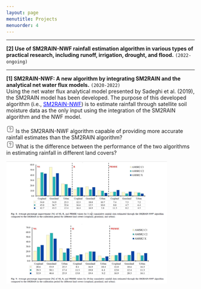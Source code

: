 ```yaml
---
layout: page
menutitle: Projects
menuorder: 4
---
```


_________________________________________________________________________________________________________________________________________________________________________

__[2] Use of SM2RAIN-NWF rainfall estimation algorithm in various types of practical research, including runoff, irrigation, drought, and flood.__ `(2022-ongoing)`
<br/> 

_________________________________________________________________________________________________________________________________________________________________________

__[1] SM2RAIN-NWF: A new algorithm by integrating SM2RAIN and the analytical net water flux models.__ `(2020-2022)`
<br/> Using the net water flux analytical model presented by Sadeghi et al. (2019), the SM2RAIN model has been developed. The purpose of this developed algorithm (i.e., <a href="https://www.sciencedirect.com/science/article/abs/pii/S0022169422004437" style="color: blue;">SM2RAIN-NWF</a>) is to estimate rainfall through satellite soil moisture data as the only input using the integration of the SM2RAIN algorithm and the NWF model.

 <img width="21" height="21" alt="question" src="/assets//question.png"> Is the SM2RAIN-NWF algorithm capable of providing more accurate rainfall estimates than the SM2RAIN algorithm? <br/> <img width="21" height="21" alt="question" src="/assets//question.png"> What is the difference between the performance of the two algorithms in estimating rainfall in different land covers?
 
<img width="430" alt="pr2" src="/assets//pr2.png">
